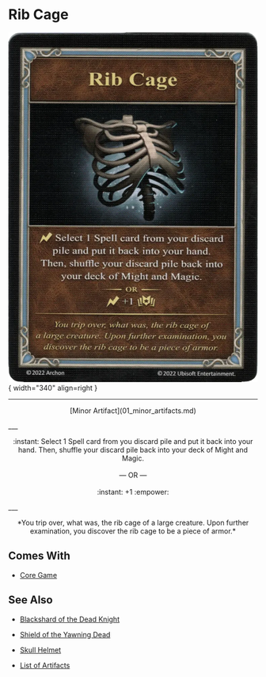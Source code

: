 # Rib Cage

![Rib Cage](../assets/artifacts_minor-rib_cage.webp){ width="340" align=right }
___
<p style="text-align: center;" markdown>[Minor Artifact](01_minor_artifacts.md)</p>
___
<p style="text-align: center;" markdown>:instant: Select 1 Spell card from you discard pile and put it back into your hand. Then, shuffle your discard pile back into your deck of Might and Magic.<br><br>— OR —<br><br>:instant: +1 :empower:</p>
___
<p style="text-align: center;" markdown>*You trip over, what was, the rib cage of a large creature. Upon further examination, you discover the rib cage to be a piece of armor.*</p>


## Comes With

- [Core Game](../content.md)


## See Also

- [Blackshard of the Dead Knight](blackshard_of_the_dead_knight.md)
- [Shield of the Yawning Dead](shield_of_the_yawning_dead.md)
- [Skull Helmet](skull_helmet.md)

- [List of Artifacts](index.md)
